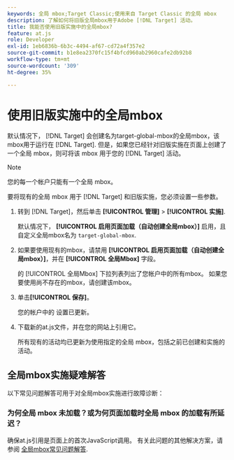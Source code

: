 ```yaml
---
keywords: 全局 mbox;Target Classic;使用来自 Target Classic 的全局 mbox
description: 了解如何将旧版全局mbox用于Adobe [!DNL Target] 活动。
title: 我能否使用旧版实施中的全局mbox?
feature: at.js
role: Developer
exl-id: 1eb6836b-6b3c-4494-af67-cd72a4f357e2
source-git-commit: b1e8ea2370fc15f4bfcd960ab2960cafe2db92b8
workflow-type: tm+mt
source-wordcount: '309'
ht-degree: 35%

---
```


# 使用旧版实施中的全局mbox

默认情况下， [!DNL Target] 会创建名为target-global-mbox的全局mbox，该mbox用于运行在 [!DNL Target]. 但是，如果您已经针对旧版实施在页面上创建了一个全局 mbox，则可将该 mbox 用于您的 [!DNL Target] 活动。

>[!NOTE]
>
>您的每一个帐户只能有一个全局 mbox。

要将现有的全局 mbox 用于 [!DNL Target] 和旧版实施，您必须设置一些参数。

1. 转到 [!DNL Target]，然后单击 **[!UICONTROL 管理]** > **[!UICONTROL 实施]**.

   默认情况下， **[!UICONTROL 启用页面加载（自动创建全局mbox）]** 启用，且自定义全局mbox名为 `target-global-mbox`.

1. 如果要使用现有的mbox，请禁用 **[!UICONTROL 启用页面加载（自动创建全局mbox）]**，并在 **[!UICONTROL 全局Mbox]** 字段。

   的 [!UICONTROL 全局Mbox] 下拉列表列出了您帐户中的所有mbox。 如果您要使用尚不存在的mbox，请创建该mbox。

1. 单击&#x200B;**[!UICONTROL 保存]**。

   您的帐户中的 设置已更新。

1. 下载新的at.js文件，并在您的网站上引用它。

   所有现有的活动均已更新为使用指定的全局 mbox，包括之前已创建和实施的活动。

## 全局mbox实施疑难解答

以下常见问题解答可用于对全局mbox实施进行故障诊断：

### 为何全局 mbox 未加载？或为何页面加载时全局 mbox 的加载有所延迟？

确保at.js引用是页面上的首次JavaScript调用。 有关此问题的其他解决方案，请参阅 [全局mbox常见问题解答](https://developer.adobe.com/target/implement/client-side/atjs/global-mbox/global-mbox-faq/).
